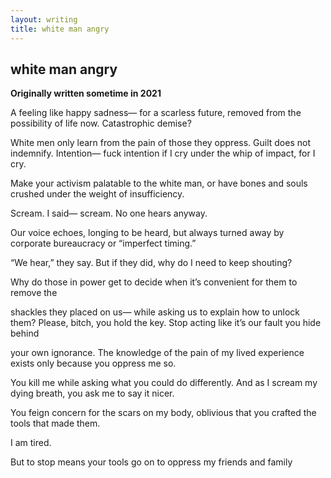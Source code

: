 ```yaml
---
layout: writing
title: white man angry
---
```


## white man angry

__Originally written sometime in 2021__

A feeling like happy sadness—
for a scarless future,
removed from the possibility of life
now. Catastrophic demise?

White men only learn from the pain
of those they oppress.
Guilt does not indemnify.
Intention—
fuck intention if I cry under the whip of impact,
for I cry.

Make your activism palatable
to the white man,
or have bones and souls crushed
under the weight of insufficiency.

Scream. I said—
scream.
No one hears
anyway.

Our voice echoes, longing
to be heard, but always turned away
by corporate bureaucracy
or “imperfect timing.”

“We hear,” they say.
But if they did,
why do I need to keep
shouting?

Why do those in power
get to decide when
it’s convenient for them
to remove the

shackles they placed on us—
while asking us to explain how to unlock them?
Please, bitch, you hold the key. Stop acting
like it’s our fault you hide behind

your own ignorance.
The knowledge of the pain
of my lived experience exists only
because you oppress me so.

You kill me while asking
what you could do differently.
And as I scream
my dying breath, you ask me
to say it nicer.

You feign concern for the
scars on my body,
oblivious that you crafted
the tools that made them.

I am tired.

But to stop means your tools
go on
to oppress
my friends and family